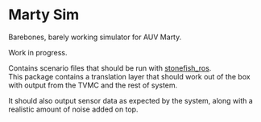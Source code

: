 # Marty Sim

Barebones, barely working simulator for AUV Marty.

Work in progress.

Contains scenario files that should be run with [stonefish_ros](https://github.com/patrykcieslak/stonefish_ros).    
This package contains a translation layer that should work out of the box with output from the TVMC and the rest of system. 

It should also output sensor data as expected by the system, along with a realistic amount of noise added on top.

